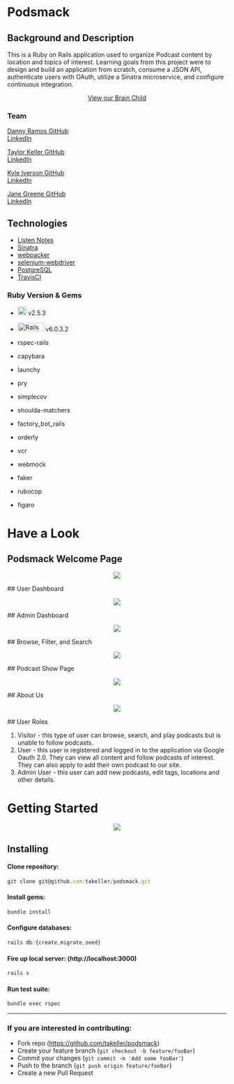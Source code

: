 # Podsmack

## Background and Description

This is a Ruby on Rails application used to organize Podcast content by location and topics of interest. Learning goals from this project were to design and build an application from scratch, consume a JSON API, authenticate users with OAuth, utilize a Sinatra microservice, and configure continuous integration.

<p align="center">
  <a href="https://podsmack.herokuapp.com/">View our Brain Child</a>
 </p>

### Team
<p>
<a href="https://github.com/muydanny">Danny Ramos GitHub</a>
</br>
<a href="https://www.linkedin.com/in/danny-ramos-j/">LinkedIn</a>
</p>
<p>
<a href="https://github.com/takeller">Taylor Keller GitHub</a>
</br>
<a href="https://www.linkedin.com/in/taylor-a-keller/">LinkedIn</a>
</p>
<p>
<a href="https://github.com/kiverso">Kyle Iverson GitHub</a>
</br>
<a href="https://www.linkedin.com/in/kyleiverson/">LinkedIn</a>
</p>
<p>
<a href="https://github.com/janegreene">Jane Greene GitHub</a>
</br>
<a href="https://www.linkedin.com/in/jane-greene-mba/">LinkedIn</a>
</p>

## Technologies
* [Listen Notes](https://www.listennotes.com/api/docs/)
* [Sinatra](http://sinatrarb.com/documentation.html)
* [webpacker](https://github.com/rails/webpacker)
* [selenium-webdriver](https://www.seleniumhq.org/docs/03_webdriver.jsp)
* [PostgreSQL](https://www.postgresql.org/)
* [TravisCI](https://travis-ci.org/)

### Ruby Version & Gems
- <img src="https://upload.wikimedia.org/wikipedia/commons/thumb/7/73/Ruby_logo.svg/200px-Ruby_logo.svg.png" alt="Ruby Logo" width="20" height="20"/> v2.5.3
- <img src="https://upload.wikimedia.org/wikipedia/commons/thumb/6/62/Ruby_On_Rails_Logo.svg/200px-Ruby_On_Rails_Logo.svg.png" alt="Rails Logo" width="60" height="20" /> v6.0.3.2

- rspec-rails
- capybara
- launchy
- pry
- simplecov
- shoulda-matchers
- factory_bot_rails
- orderly
- vcr
- webmock
- faker
- rubocop
- figaro

# Have a Look
## Podsmack Welcome Page
<p align="center">
 <img src="https://i.imgur.com/Hzf2h58.png">
</p>
## User Dashboard
<p align="center">
 <img src="https://i.imgur.com/wGTpD1t.png">
</p>
## Admin Dashboard
<p align="center">
 <img src="https://i.imgur.com/74H1Sgw.png">
</p>
## Browse, Filter, and Search
<p align="center">
 <img src="https://i.imgur.com/dBNrNtj.png">
</p>
## Podcast Show Page
<p align="center">
 <img src="https://i.imgur.com/qvo7JuI.png">
</p>
## About Us
<p align="center">
 <img src="https://i.imgur.com/gYYVIHz.png">
</p>
## User Roles

1. Visitor - this type of user can browse, search, and play podcasts but is unable to follow podcasts.
2. User - this user is registered and logged in to the application via Google Oauth 2.0. They can view all content and follow podcasts of interest. They can also apply to add their own podcast to our site.
3. Admin User - this user can add new podcasts, edit tags, locations and other details.

# Getting Started

<p align="center">
 <img src="https://i.imgur.com/d7Ysmwh.png">
</p>

## Installing

#### Clone repository:
```javascript
git clone git@github.com:takeller/podsmack.git
```
#### Install gems:
```javascript
bundle install
```
#### Configure databases:
```javascript
rails db:{create,migrate,seed}
```
#### Fire up local server: (http://localhost:3000)
```javascript
rails s
```
#### Run test suite:
```javascript
bundle exec rspec
```

---

 ### If you are interested in contributing:
- Fork repo (https://github.com/takeller/podsmack)
- Create your feature branch (`git checkout -b feature/fooBar`)
- Commit your changes (`git commit -m 'Add some fooBar'`)
- Push to the branch (`git push origin feature/fooBar`)
- Create a new Pull Request
